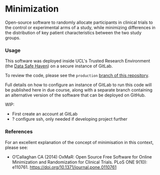 # Minimization

Open-source software to randomly allocate participants in clinical trials to the control or experimental arms of a study, while minimizing differences in the distribution of key patient characteristics between the two study groups. 

### Usage

This software was deployed inside UCL's Trusted Research Environment (the [Data Safe Haven](https://www.ucl.ac.uk/isd/services/file-storage-sharing/data-safe-haven-dsh)) on a secure instance of GitLab. 

To review the code, please see the `production` [branch of this repository](https://github.com/edlowther/minimization/tree/production).

Full details on how to configure an instance of GitLab to run this code will be published here in due course, along with a separate branch containing an alternative version of the software that can be deployed on GitHub. 

WIP: 

- First create an account at GitLab
- ? configure ssh, only needed if developing project further

### References

For an excellent explanation of the concept of minimisation in this context, please see: 

- O’Callaghan CA (2014) OxMaR: Open Source Free Software for Online Minimization and Randomization for Clinical Trials. PLoS ONE 9(10): e110761. https://doi.org/10.1371/journal.pone.0110761